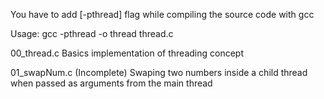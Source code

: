 You have to add [-pthread] flag while compiling the source code with gcc

Usage: gcc -pthread -o thread thread.c

00_thread.c 
    Basics implementation of threading concept

01_swapNum.c (Incomplete)
    Swaping two numbers inside a child thread when passed as arguments from the main thread
    
